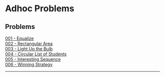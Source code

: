 # Adhoc Problems

## Problems

[001 - Equalize](./code/001-Equalize.cpp)<br>
[002 - Rectangular Area](./code/002-Rectangular-Area.cpp)<br>
[003 - Light Up the Bulb](./code/003-Light-Up-The-Bulb.cpp)<br>
[004 - Circular List of Students](./code/004-Circular-List-Of-Students.cpp)<br>
[005 - Interesting Sequence](./code/005-Interesting-Sequence.cpp)<br>
[006 - Winning Strategy](./code/006-Winning-Strategy.cpp)<br>

---